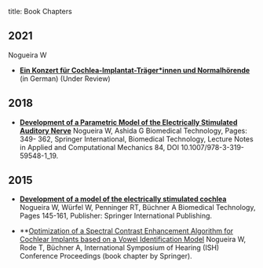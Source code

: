 title: Book Chapters


## 2021
Nogueira W
* **[Ein Konzert für Cochlea-Implantat-Träger*innen und Normalhörende]()** (in German) (Under Review)

## 2018
* **[Development of a Parametric Model of the Electrically Stimulated Auditory Nerve](https://link.springer.com/chapter/10.1007/978-3-319-59548-1_19)**
Nogueira W, Ashida G
Biomedical Technology, Pages: 349- 362, Springer International, Biomedical Technology, Lecture Notes in Applied and Computational Mechanics 84, DOI 10.1007/978-3-319-59548-1_19.

## 2015
* **[Development of a model of the electrically stimulated cochlea](https://link.springer.com/chapter/10.1007/978-3-319-10981-7_10)**
Nogueira W, Würfel W, Penninger RT, Büchner A
Biomedical Technology, Pages 145-161, Publisher: Springer International Publishing.

* **[Optimization  of  a  Spectral  Contrast   Enhancement  Algorithm  for  Cochlear   Implants  based  on  a  Vowel  Identification   Model](https://core.ac.uk/reader/190078371?utm_source=linkout)
Nogueira W, Rode T, Büchner A, International Symposium of Hearing (ISH) Conference Proceedings (book chapter by Springer). 


